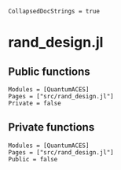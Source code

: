 ```@meta
CollapsedDocStrings = true
```

# rand_design.jl

## Public functions

```@autodocs
Modules = [QuantumACES]
Pages = ["src/rand_design.jl"]
Private = false
```

## Private functions

```@autodocs
Modules = [QuantumACES]
Pages = ["src/rand_design.jl"]
Public = false
```
